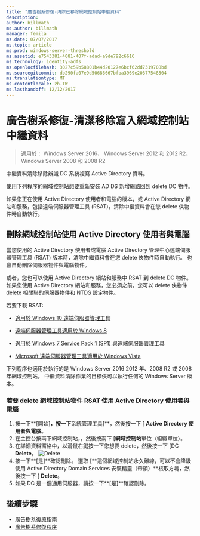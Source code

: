 ```yaml
---
title: "廣告樹系修復-清除已移除網域控制站中繼資料"
description: 
author: billmath
ms.author: billmath
manager: femila
ms.date: 07/07/2017
ms.topic: article
ms.prod: windows-server-threshold
ms.assetid: e7543381-4081-407f-adad-a9de792c6616
ms.technology: identity-adfs
ms.openlocfilehash: 3027c59b58801b44d20127e6bcf62dd7319708bd
ms.sourcegitcommit: db290fa07e9d50686667bfba3969e20377548504
ms.translationtype: MT
ms.contentlocale: zh-TW
ms.lasthandoff: 12/12/2017
---
```

# <a name="ad-forest-recovery---cleaning-metadata-of-removed-writable-domain-controllers"></a>廣告樹系修復-清潔移除寫入網域控制站中繼資料 

>適用於： Windows Server 2016、 Windows Server 2012 和 2012 R2、 Windows Server 2008 和 2008 R2
 
 中繼資料清除移除辨識 DC 系統複寫 Active Directory 資料。  
  
 使用下列程序的網域控制站想要重新安裝 AD DS 新增網路回到 delete DC 物件。  
  
 如果您正在使用 Active Directory 使用者和電腦的版本，或 Active Directory 網站和服務，包括遠端伺服器管理工具 (RSAT)，清除中繼資料會在您 delete 俠物件時自動執行。  
  

## <a name="deleting-a-domain-controller-using-active-directory-users-and-computers"></a>刪除網域控制站使用 Active Directory 使用者與電腦  
 當您使用的 Active Directory 使用者或電腦 Active Directory 管理中心遠端伺服器管理工具 (RSAT) 版本時，清除中繼資料會在您 delete 俠物件時自動執行。 也會自動刪除伺服器物件與電腦物件。  
  
 或者，您也可以使用 Active Directory 網站和服務中 RSAT 到 delete DC 物件。 如果您使用 Active Directory 網站和服務，您必須之前，您可以 delete 俠物件 delete 相關聯的伺服器物件和 NTDS 設定物件。  
  
 若要下載 RSAT:  

-   [適用於 Windows 10 遠端伺服器管理工具](https://www.microsoft.com/download/details.aspx?id=45520)
  
-   [遠端伺服器管理工具適用於 Windows 8](https://www.microsoft.com/download/details.aspx?id=28972)  

-   [適用於 Windows 7 Service Pack 1 (SP1) 與遠端伺服器管理工具](https://www.microsoft.com/download/details.aspx?id=7887)  
  
-   [Microsoft 遠端伺服器管理工具適用於 Windows Vista](https://www.microsoft.com/download/details.aspx?id=21090)  
  
 下列程序也適用於執行的是 Windows Server 2016 2012 年、2008 R2 或 2008 年網域控制站。 中繼資料清除作業的目標俠可以執行任何的 Windows Server 版本。  
  
### <a name="to-delete-a-domain-controller-object-using-active-directory-users-and-computers-in-rsat"></a>若要 delete 網域控制站物件 RSAT 使用 Active Directory 使用者與電腦  
  
1.  按一下**[開始]**，按一下**系統管理工具]**，然後按一下 [ **Active Directory 使用者與電腦**。  
2.  在主控台按兩下網域控制站，，然後按兩下 [**網域控制站**單位（組織單位）。  
3.  在詳細資料窗格中，以滑鼠右鍵按一下您想要 delete，然後按一下 [DC **Delete**。 
![Delete](media/AD-Forest-Recovery-Cleaning-Metadata/delete1.png) 
4.  按一下**[是]**確認刪除。 選取 [**這個網域控制站永久離線，可以不會降級使用 Active Directory Domain Services 安裝精靈（帶領）**核取方塊，然後按一下 [ **Delete**。  
5.  如果 DC 是一個通用伺服器，請按一下**[是]**確認刪除。  
  
## <a name="next-steps"></a>後續步驟

- [廣告樹系復原指南](AD-Forest-Recovery-Guide.md)
- [廣告樹系修復程序](AD-Forest-Recovery-Procedures.md)
  

